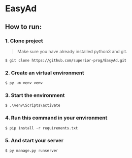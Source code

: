 # EasyAd

## How to run:
### 1. Clone project
> Make sure you have already installed python3 and git.
```
$ git clone https://github.com/superior-prog/EasyAd.git
```

### 2. Create an virtual environment
```
$ py -m venv venv
```
### 3. Start the environment
```
$ .\venv\Scripts\activate
```
### 4. Run this command in your environment
```
$ pip install -r requirements.txt
```
### 5. And start your server
```
$ py manage.py runserver
```
